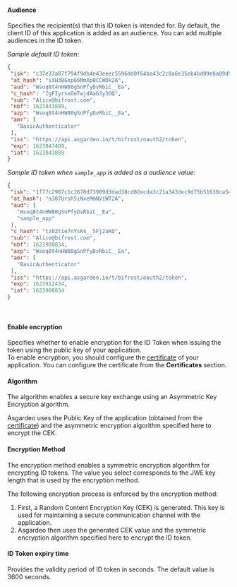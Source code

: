 #### Audience
Specifies the recipient(s) that this ID token is intended for. By default, the client ID of this application is added as an audience. You can add multiple audiences in the ID token.

 _Sample default ID token_:
 ```json no-line-numbers
 {
  "isk": "c37e33a87f794f9db4e43eeec5596dd0f64ba43c2c8a6e35eb4bd09e8a09d58a",
  "at_hash": "sXH3BGop66MmXp0CCWDk2A",
  "aud": "Wsoq8t4nHW80gSnPfyDvRbiC__Ea",
  "c_hash": "IgFIyrsoOeTwjdAaG3y3OQ",
  "sub": "Alice@bifrost.com",
  "nbf": 1623843889,
  "azp": "Wsoq8t4nHW80gSnPfyDvRbiC__Ea",
  "amr": [
    "BasicAuthenticator"
  ],
  "iss": "https://api.asgardeo.io/t/bifrost/oauth2/token",
  "exp": 1623847489,
  "iat": 1623843889
 }
 ```

 _Sample ID token when `sample_app` is added as a audience value_:

 ```json no-line-numbers
 {
  "isk": "1f77c2907c1c2670d73909d3dad38cd02ecda3c21a343dec9d75b51630ca5418",
  "at_hash": "a387Ursh5iNxeMmNViWT2A",
  "aud": [
    "Wsoq8t4nHW80gSnPfyDvRbiC__Ea",
    "sample_app"
  ],
  "c_hash": "tz02tie7nYsK4__SFj2uKQ",
  "sub": "Alice@bifrost.com",
  "nbf": 1623908834,
  "azp": "Wsoq8t4nHW80gSnPfyDvRbiC__Ea",
  "amr": [
    "BasicAuthenticator"
  ],
  "iss": "https://api.asgardeo.io/t/bifrost/oauth2/token",
  "exp": 1623912434,
  "iat": 1623908834
 }
 ```
<br>

#### Enable encryption
Specifies whether to enable encryption for the ID Token when issuing the token using the public key of your application.
<br>To enable encryption, you should configure the [certificate](#certificate) of your application. You can configure the certificate from the <b>Certificates</b> section.

#### Algorithm
The algorithm enables a secure key exchange using an Asymmetric Key Encryption algorithm. 

Asgardeo uses the Public Key of the application (obtained from the [certificate](#certificate)) and the asymmetric encryption algorithm specified here to encrypt the CEK.

#### Encryption Method
The encryption method enables a symmetric encryption algorithm for encrypting ID tokens. The value you select corresponds to the JWE key length that is used by the encryption method.

The following encryption process is enforced by the encryption method:
1. First, a Random Content Encryption Key (CEK) is generated. This key is used for maintaining a secure communication channel with the application.
2. Asgardeo then uses the generated CEK value and the symmetric encryption algorithm specified here to encrypt the ID token.

#### ID Token expiry time
Provides the validity period of ID token in seconds. The default value is 3600 seconds.
